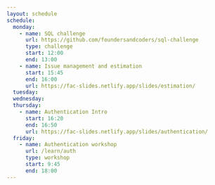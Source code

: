 ```yaml
---
layout: schedule
schedule:
  monday:
    - name: SQL challenge
      url: https://github.com/foundersandcoders/sql-challenge
      type: challenge
      start: 12:00
      end: 13:00
    - name: Issue management and estimation
      start: 15:45
      end: 16:00
      url: https://fac-slides.netlify.app/slides/estimation/
  tuesday:
  wednesday:
  thursday:
    - name: Authentication Intro
      start: 16:20
      end: 16:50
      url: https://fac-slides.netlify.app/slides/authentication/
  friday:
    - name: Authentication workshop
      url: /learn/auth
      type: workshop
      start: 9:45
      end: 18:00
---
```

